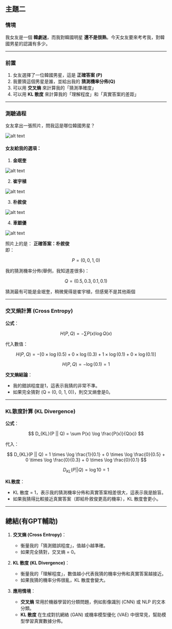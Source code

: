 ## 主題二

### 情境
我女友是一個 **韓劇迷**，而我對韓國明星 **還不是很熟**。今天女友要來考考我，對韓國男星的認識有多少。

---

### 前置
1. 女友選擇了一位韓國男星，這是 **正確答案 (P)**
2. 我要猜這個男星是誰，並給出我的 **猜測機率分佈(Q)**
3. 可以用 **交叉熵** 來計算我的「猜測準確度」
4. 可以用 **KL 散度** 來計算我的「理解程度」和「真實答案的差距」

---

### 測驗過程
女友拿出一張照片，問我這是哪位韓國男星？

![alt text](3_jpgs/5.jpg)

#### **女友給我的選項：**
1. **金珉奎**

![alt text](3_jpgs/1.jpg)

2. **崔宇植**

![alt text](3_jpgs/2.jpg)

3. **朴敘俊**

![alt text](3_jpgs/3.jpg)

4. **車銀優**

![alt text](3_jpgs/4.jpg)

照片上的是：
**正確答案：朴敘俊**  
即：

   $$ P = (0, 0, 1, 0) $$

我的猜測機率分佈(舉例，我知道差很多)：

   $$ Q = (0.5, 0.3, 0.1, 0.1) $$
   
猜測最有可能是金珉奎，稍微覺得是崔宇植，但感覺不是其他兩個

---

### **交叉熵計算 (Cross Entropy)**
**公式**：

   $$
   H(P, Q) = -\sum P(x) \log Q(x)
   $$

代入數值：

   $$
   H(P, Q) = - [0 \times \log(0.5) + 0 \times \log(0.3) + 1 \times \log(0.1) + 0 \times \log(0.1)]
   $$
   
   $$
   H(P, Q) = -\log(0.1) = 1
   $$
   
**交叉熵結論**：
- 我的錯誤程度是1，這表示我猜的非常不準。
- 如果完全猜對 (Q = (0, 0, 1, 0))，則交叉熵會是0。

---

### **KL散度計算 (KL Divergence)**
**公式**：

   $$
   D_{KL}(P || Q) = \sum P(x) \log \frac{P(x)}{Q(x)}
   $$
   
代入：

   $$
   D_{KL}(P || Q) = 1 \times \log \frac{1}{0.1} + 0 \times \log \frac{0}{0.5} + 0 \times \log \frac{0}{0.3} + 0 \times \log \frac{0}{0.1}
   $$
   
   $$
   D_{KL}(P || Q) = \log 10 = 1
   $$
   
**KL散度**：
- KL 散度 = 1，表示我的猜測機率分佈和真實答案相差很大，這表示我是臉盲。
- 如果我猜得比較接近真實答案（即給朴敘俊更高的機率），KL 散度會更小。

---

##  **總結(有GPT輔助)**
1. **交叉熵 (Cross Entropy)**：
   - 衡量我的「猜測錯誤程度」，值越小越準確。
   - 如果完全猜對，交叉熵 = 0。

2. **KL 散度 (KL Divergence)**：
   - 衡量我的「理解程度」，數值越小代表我猜的機率分佈和真實答案越接近。
   - 如果我猜的機率分佈很亂，KL 散度會變大。

3. **應用情境**：
   - **交叉熵** 常用於機器學習的分類問題，例如影像識別 (CNN) 或 NLP 的文本分類。
   - **KL 散度** 在生成對抗網絡 (GAN) 或機率模型優化 (VAE) 中很常見，幫助模型學習真實數據分佈。
